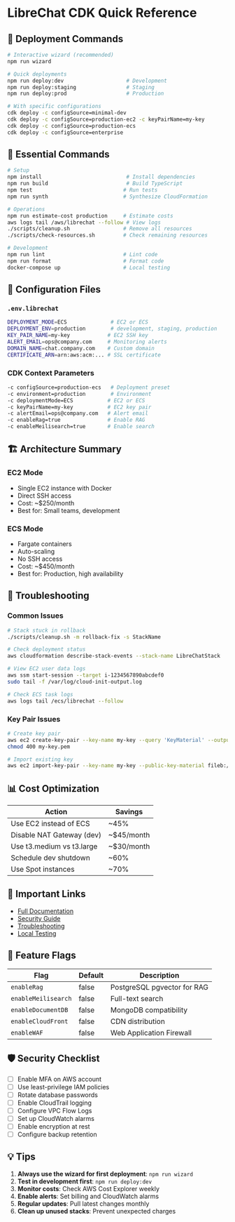 # LibreChat CDK Quick Reference

## 🚀 Deployment Commands

```bash
# Interactive wizard (recommended)
npm run wizard

# Quick deployments
npm run deploy:dev                    # Development
npm run deploy:staging                # Staging  
npm run deploy:prod                   # Production

# With specific configurations
cdk deploy -c configSource=minimal-dev
cdk deploy -c configSource=production-ec2 -c keyPairName=my-key
cdk deploy -c configSource=production-ecs
cdk deploy -c configSource=enterprise
```

## 🔧 Essential Commands

```bash
# Setup
npm install                           # Install dependencies
npm run build                         # Build TypeScript
npm test                             # Run tests
npm run synth                        # Synthesize CloudFormation

# Operations
npm run estimate-cost production     # Estimate costs
aws logs tail /aws/librechat --follow # View logs
./scripts/cleanup.sh                 # Remove all resources
./scripts/check-resources.sh         # Check remaining resources

# Development
npm run lint                         # Lint code
npm run format                       # Format code
docker-compose up                    # Local testing
```

## 📝 Configuration Files

### `.env.librechat`
```bash
DEPLOYMENT_MODE=ECS              # EC2 or ECS
DEPLOYMENT_ENV=production        # development, staging, production
KEY_PAIR_NAME=my-key            # EC2 SSH key
ALERT_EMAIL=ops@company.com     # Monitoring alerts
DOMAIN_NAME=chat.company.com    # Custom domain
CERTIFICATE_ARN=arn:aws:acm:... # SSL certificate
```

### CDK Context Parameters
```bash
-c configSource=production-ecs   # Deployment preset
-c environment=production        # Environment
-c deploymentMode=ECS           # EC2 or ECS
-c keyPairName=my-key           # EC2 key pair
-c alertEmail=ops@company.com   # Alert email
-c enableRag=true               # Enable RAG
-c enableMeilisearch=true       # Enable search
```

## 🏗️ Architecture Summary

### EC2 Mode
- Single EC2 instance with Docker
- Direct SSH access
- Cost: ~$250/month
- Best for: Small teams, development

### ECS Mode  
- Fargate containers
- Auto-scaling
- No SSH access
- Cost: ~$450/month
- Best for: Production, high availability

## 🚨 Troubleshooting

### Common Issues
```bash
# Stack stuck in rollback
./scripts/cleanup.sh -m rollback-fix -s StackName

# Check deployment status
aws cloudformation describe-stack-events --stack-name LibreChatStack

# View EC2 user data logs
aws ssm start-session --target i-1234567890abcdef0
sudo tail -f /var/log/cloud-init-output.log

# Check ECS task logs
aws logs tail /ecs/librechat --follow
```

### Key Pair Issues
```bash
# Create key pair
aws ec2 create-key-pair --key-name my-key --query 'KeyMaterial' --output text > my-key.pem
chmod 400 my-key.pem

# Import existing key
aws ec2 import-key-pair --key-name my-key --public-key-material fileb://~/.ssh/id_rsa.pub
```

## 📊 Cost Optimization

| Action | Savings |
|--------|---------|
| Use EC2 instead of ECS | ~45% |
| Disable NAT Gateway (dev) | ~$45/month |
| Use t3.medium vs t3.large | ~$30/month |
| Schedule dev shutdown | ~60% |
| Use Spot instances | ~70% |

## 🔗 Important Links

- [Full Documentation](docs/README.md)
- [Security Guide](docs/SECURITY.md)
- [Troubleshooting](docs/TROUBLESHOOTING.md)
- [Local Testing](docs/LOCAL_TESTING_GUIDE.md)

## 🎯 Feature Flags

| Flag | Default | Description |
|------|---------|-------------|
| `enableRag` | false | PostgreSQL pgvector for RAG |
| `enableMeilisearch` | false | Full-text search |
| `enableDocumentDB` | false | MongoDB compatibility |
| `enableCloudFront` | false | CDN distribution |
| `enableWAF` | false | Web Application Firewall |

## 🛡️ Security Checklist

- [ ] Enable MFA on AWS account
- [ ] Use least-privilege IAM policies
- [ ] Rotate database passwords
- [ ] Enable CloudTrail logging
- [ ] Configure VPC Flow Logs
- [ ] Set up CloudWatch alarms
- [ ] Enable encryption at rest
- [ ] Configure backup retention

## 💡 Tips

1. **Always use the wizard for first deployment**: `npm run wizard`
2. **Test in development first**: `npm run deploy:dev`
3. **Monitor costs**: Check AWS Cost Explorer weekly
4. **Enable alerts**: Set billing and CloudWatch alarms
5. **Regular updates**: Pull latest changes monthly
6. **Clean up unused stacks**: Prevent unexpected charges